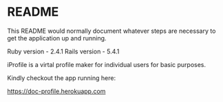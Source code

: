 # README

This README would normally document whatever steps are necessary to get the
application up and running.

Ruby version - 2.4.1
Rails version - 5.4.1

iProfile is a virtal profile maker for individual users for basic purposes.

Kindly checkout the app running here:

https://doc-profile.herokuapp.com


